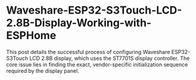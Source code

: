 # Waveshare-ESP32-S3Touch-LCD-2.8B-Display-Working-with-ESPHome
This post details the successful process of configuring Waveshare ESP32-S3Touch LCD 2.8B display, which uses the ST7701S display controller. The core issue lies in finding the exact, vendor-specific initialization sequence required by the display panel. 
